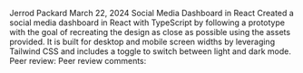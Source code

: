 Jerrod Packard
March 22, 2024
Social Media Dashboard in React
Created a social media dashboard in React with TypeScript by following a prototype with the goal of recreating the design as close as possible using the assets provided. It is built for desktop and mobile screen widths by leveraging Tailwind CSS and includes a toggle to switch between light and dark mode.
Peer review: 
Peer review comments: 